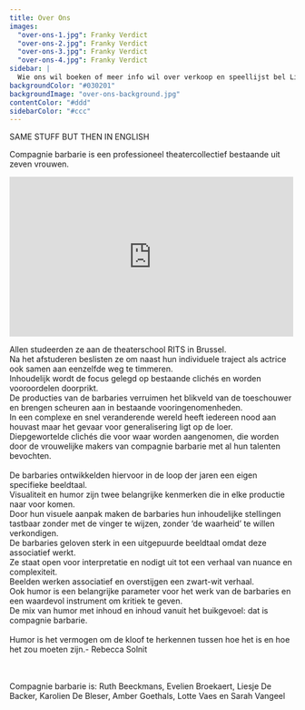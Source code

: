 ```yaml
---
title: Over Ons
images:
  "over-ons-1.jpg": Franky Verdict
  "over-ons-2.jpg": Franky Verdict
  "over-ons-3.jpg": Franky Verdict
  "over-ons-4.jpg": Franky Verdict
sidebar: |
  Wie ons wil boeken of meer info wil over verkoop en speellijst bel Liesje: <a href="tel:+32486903916">+32&nbsp;486&nbsp;90&nbsp;39 16</a> of neem rechtsreeks contact op met Thassos: <a href="tel:+3232350490">+32&nbsp;3&nbsp;235&nbsp;04&nbsp;90</a>.
backgroundColor: "#030201"
backgroundImage: "over-ons-background.jpg"
contentColor: "#ddd"
sidebarColor: "#ccc"
---
```


SAME STUFF BUT THEN IN ENGLISH

<!-- <style>
  #main {
    background: #030201 url({{ site.baseurl }}/img/over-ons-background.jpg);
  }

  #content {
    color: #ddd;
  }

  #sidebar {
    color: #ccc;
    border-left: 1px solid #333;
    padding-left: 10px;
  }
</style> -->
Compagnie barbarie is een professioneel theatercollectief bestaande uit zeven vrouwen.

<iframe src="https://player.vimeo.com/video/182689398?title=0&byline=0&portrait=0" width="500" height="281" frameborder="0" webkitallowfullscreen mozallowfullscreen allowfullscreen></iframe>


Allen studeerden ze aan de theaterschool RITS in Brussel.<br>
Na het afstuderen beslisten ze om naast hun individuele traject als actrice ook samen aan eenzelfde weg te timmeren.<br>
Inhoudelijk wordt de focus gelegd op bestaande clichés en worden vooroordelen doorprikt.<br>
De producties van de barbaries verruimen het blikveld van de toeschouwer en brengen scheuren aan in bestaande vooringenomenheden.<br>
In een complexe en snel veranderende wereld heeft iedereen nood aan houvast maar het gevaar voor generalisering ligt op de loer.<br>
Diepgewortelde clichés die voor waar worden aangenomen, die worden door de vrouwelijke makers van compagnie barbarie met al hun talenten bevochten.<br>
<br>
De barbaries ontwikkelden hiervoor in de loop der jaren een eigen specifieke beeldtaal.<br>
Visualiteit en humor zijn twee belangrijke kenmerken die in elke productie naar voor komen.<br>
Door hun visuele aanpak maken de barbaries hun inhoudelijke stellingen tastbaar zonder met de vinger te wijzen, zonder ‘de waarheid’ te willen verkondigen.<br>
De barbaries geloven sterk in een uitgepuurde beeldtaal omdat deze associatief werkt.<br>
Ze staat open voor interpretatie en nodigt uit tot een verhaal van nuance en complexiteit.<br>
Beelden werken associatief en overstijgen een zwart-wit verhaal.<br>
Ook humor is een belangrijke parameter voor het werk van de barbaries en een waardevol instrument om kritiek te geven.<br>
De mix van humor met inhoud en inhoud vanuit het buikgevoel: dat is compagnie barbarie.<br>
<br>
Humor is het vermogen om de kloof te herkennen tussen hoe het is en hoe het zou moeten zijn.- Rebecca Solnit<br>

<br>
<br>
Compagnie barbarie is: Ruth Beeckmans, Evelien Broekaert, Liesje De Backer, Karolien De Bleser, Amber Goethals, Lotte Vaes en Sarah Vangeel




